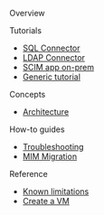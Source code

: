Overview

Tutorials
* [SQL Connector](https://github.com/ArvindHarinder1/PrivatePreviewDocs/blob/main/2ConnectorSQL.md)
* [LDAP Connector](https://github.com/ArvindHarinder1/PrivatePreviewDocs/blob/main/2ConnectorLDAP.md)
* [SCIM app on-prem](https://github.com/ArvindHarinder1/PrivatePreviewDocs/blob/main/2ConnectorSCIM.md)
* [Generic tutorial](https://github.com/ArvindHarinder1/PrivatePreviewDocs/blob/main/1ECMATutorial.md)

Concepts
* [Architecture](https://github.com/ArvindHarinder1/PrivatePreviewDocs/blob/main/3Architecture.md)

How-to guides
* [Troubleshooting](https://github.com/ArvindHarinder1/PrivatePreviewDocs/blob/main/Monitoring.md)
* [MIM Migration](https://github.com/ArvindHarinder1/PrivatePreviewDocs/blob/main/MIMmigration.md)

Reference
* [Known limitations](https://github.com/ArvindHarinder1/PrivatePreviewDocs/blob/main/KnownLimitations.md)
* [Create a VM](https://github.com/ArvindHarinder1/PrivatePreviewDocs/blob/main/CreateVM.md)
